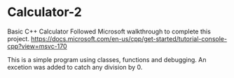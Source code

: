 # Calculator-2
Basic C++ Calculator
Followed Microsoft walkthrough to complete this project. https://docs.microsoft.com/en-us/cpp/get-started/tutorial-console-cpp?view=msvc-170

This is a simple program using classes, functions and debugging. An excetion was added to catch any division by 0. 
